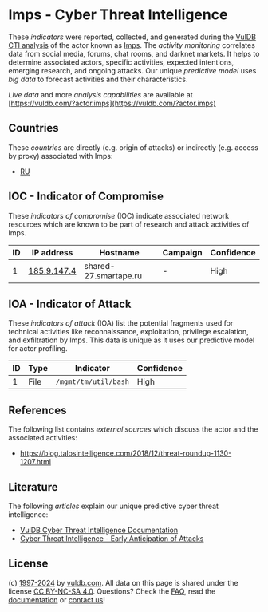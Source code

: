 # Imps - Cyber Threat Intelligence

These _indicators_ were reported, collected, and generated during the [VulDB CTI analysis](https://vuldb.com/?kb.cti) of the actor known as [Imps](https://vuldb.com/?actor.imps). The _activity monitoring_ correlates data from social media, forums, chat rooms, and darknet markets. It helps to determine associated actors, specific activities, expected intentions, emerging research, and ongoing attacks. Our unique _predictive model_ uses _big data_ to forecast activities and their characteristics.

_Live data_ and more _analysis capabilities_ are available at [https://vuldb.com/?actor.imps](https://vuldb.com/?actor.imps)

## Countries

These _countries_ are directly (e.g. origin of attacks) or indirectly (e.g. access by proxy) associated with Imps:

* [RU](https://vuldb.com/?country.ru)

## IOC - Indicator of Compromise

These _indicators of compromise_ (IOC) indicate associated network resources which are known to be part of research and attack activities of Imps.

ID | IP address | Hostname | Campaign | Confidence
-- | ---------- | -------- | -------- | ----------
1 | [185.9.147.4](https://vuldb.com/?ip.185.9.147.4) | shared-27.smartape.ru | - | High

## IOA - Indicator of Attack

These _indicators of attack_ (IOA) list the potential fragments used for technical activities like reconnaissance, exploitation, privilege escalation, and exfiltration by Imps. This data is unique as it uses our predictive model for actor profiling.

ID | Type | Indicator | Confidence
-- | ---- | --------- | ----------
1 | File | `/mgmt/tm/util/bash` | High

## References

The following list contains _external sources_ which discuss the actor and the associated activities:

* https://blog.talosintelligence.com/2018/12/threat-roundup-1130-1207.html

## Literature

The following _articles_ explain our unique predictive cyber threat intelligence:

* [VulDB Cyber Threat Intelligence Documentation](https://vuldb.com/?kb.cti)
* [Cyber Threat Intelligence - Early Anticipation of Attacks](https://www.scip.ch/en/?labs.20201022)

## License

(c) [1997-2024](https://vuldb.com/?kb.changelog) by [vuldb.com](https://vuldb.com/?kb.about). All data on this page is shared under the license [CC BY-NC-SA 4.0](https://creativecommons.org/licenses/by-nc-sa/4.0/). Questions? Check the [FAQ](https://vuldb.com/?kb.faq), read the [documentation](https://vuldb.com/?kb) or [contact us](https://vuldb.com/?contact)!

